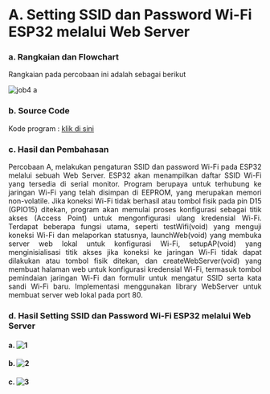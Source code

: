 # A. Setting SSID dan Password Wi-Fi ESP32 melalui Web Server

### a. Rangkaian dan Flowchart
Rangkaian pada percobaan ini adalah sebagai berikut

![job4 a](https://github.com/AmaliaPrisca/SISTEMEMBEDDED/assets/145273945/7aafe1e9-3dd1-4b4a-8c5b-857617709292)

### b. Source Code
Kode program : <a href="PWM/PWM_1/PWM_1.ino">klik di sini</a>

### c. Hasil dan Pembahasan
<p align="justify">Percobaan A, melakukan pengaturan SSID dan password Wi-Fi pada ESP32 melalui sebuah Web Server. ESP32 akan menampilkan daftar SSID Wi-Fi yang tersedia di serial monitor. Program berupaya untuk terhubung ke jaringan Wi-Fi yang telah disimpan di EEPROM, yang merupakan memori non-volatile. Jika koneksi Wi-Fi tidak berhasil atau tombol fisik pada pin D15 (GPIO15) ditekan, program akan memulai proses konfigurasi sebagai titik akses (Access Point) untuk mengonfigurasi ulang kredensial Wi-Fi. Terdapat beberapa fungsi utama, seperti testWifi(void) yang menguji koneksi Wi-Fi dan melaporkan statusnya, launchWeb(void) yang membuka server web lokal untuk konfigurasi Wi-Fi, setupAP(void) yang menginisialisasi titik akses jika koneksi ke jaringan Wi-Fi tidak dapat dilakukan atau tombol fisik ditekan, dan createWebServer(void) yang membuat halaman web untuk konfigurasi kredensial Wi-Fi, termasuk tombol pemindaian jaringan Wi-Fi dan formulir untuk mengatur SSID serta kata sandi Wi-Fi baru. Implementasi menggunakan library WebServer untuk membuat server web lokal pada port 80.


### d. Hasil Setting SSID dan Password Wi-Fi ESP32 melalui Web Server
#### a. ![1](https://github.com/AmaliaPrisca/SISTEMEMBEDDED/assets/145273945/f22b0dcb-4424-4615-ab39-0188e639228d)
#### b. ![2](https://github.com/AmaliaPrisca/SISTEMEMBEDDED/assets/145273945/8fe77da1-10ca-4af1-845f-c64a656030b2)
#### c. ![3](https://github.com/AmaliaPrisca/SISTEMEMBEDDED/assets/145273945/1e430bd3-76bd-43f8-bd9a-f845e6eaad4e)



